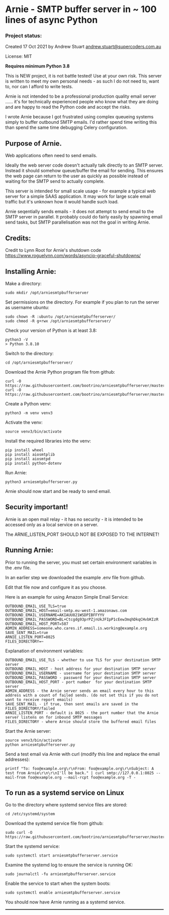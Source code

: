# Arnie - SMTP buffer server in ~ 100 lines of async Python

### Project status:

Created 17 Oct 2021 by Andrew Stuart andrew.stuart@supercoders.com.au

License: MIT

**Requires minimum Python 3.8**

This is  NEW project, it is not battle tested! Use at your own risk. This server is written to meet my own personal needs - as such I do not need to, want to, nor can I afford to write tests.  

Arnie is not intended to be a professional production quality email server ...... it's for technically experienced people who know what they are doing and are happy to read the Python code and accept the risks.

I wrote Arnie because I got frustrated using complex queueing systems simply to buffer outbound SMTP emails. I'd rather spend time writing this than spend the same time debugging Celery configuration.

## Purpose of Arnie.

Web applications often need to send emails.

Ideally the web server code doesn't actually talk directly to an SMTP server.  Instead it should somehow queue/buffer the email for sending.  This ensures the web page can return to the user as quickly as possible instead of waiting for the SMTP send to actually complete.

This server is intended for small scale usage - for example a typical web server for a simple SAAS application.  It may work for large scale email traffic but it's unknown how it would handle such load.

Arnie seqentially sends emails - it does not attempt to send email to the SMTP server in parallel.  It probably could do fairly easily by spawning email send tasks, but SMTP parallelisation was not the goal in writing Arnie.

## Credits:

Credit to Lynn Root for Arnie's shutdown code https://www.roguelynn.com/words/asyncio-graceful-shutdowns/

## Installing Arnie:

Make a directory:
```
sudo mkdir /opt/arniesmtpbufferserver
```

Set permissions on the directory. For example if you plan to run the server as username ubuntu:
```
sudo chown -R :ubuntu /opt/arniesmtpbufferserver/
sudo chmod -R g+rwx /opt/arniesmtpbufferserver/
```

Check your version of Python is at least 3.8:

```
python3 -V
> Python 3.8.10
```

Switch to the directory:

```
cd /opt/arniesmtpbufferserver/
```
Download the Arnie Python program file from github:

```
curl -O https://raw.githubusercontent.com/bootrino/arniesmtpbufferserver/master/arniesmtpbufferserver.py
curl -O https://raw.githubusercontent.com/bootrino/arniesmtpbufferserver/master/.env
```
Create a Python venv:

```
python3 -m venv venv3
```

Activate the venv:

```
source venv3/bin/activate
```

Install the required libraries into the venv:

```
pip install wheel                             
pip install aiosmtplib                             
pip install aiosmtpd 
pip install python-dotenv
```

Run Arnie:

```
python3 arniesmtpbufferserver.py
```

Arnie should now start and be ready to send email.

## Security important!

Arnie is an open mail relay - it has no security - it is intended to be accessed only as a local service on a server.
 
The ARNIE_LISTEN_PORT SHOULD NOT BE EXPOSED TO THE INTERNET!

## Running Arnie:

Prior to running the server, you must set certain environment variables in the .env file.

In an earlier step we downloaded the example .env file from github.

Edit that file now and configure it as you choose.

Here is an example for using Amazon Simple Email Service:
```
OUTBOUND_EMAIL_USE_TLS=true
OUTBOUND_EMAIL_HOST=email-smtp.eu-west-1.amazonaws.com 
OUTBOUND_EMAIL_USERNAME=AKIAUU821WSDPIBFFYYV
OUTBOUND_EMAIL_PASSWORD=BL+Ctcgdg93prPZjnUkJFIpP1cEew3mqhDkqCHvbKIzR
OUTBOUND_EMAIL_HOST_PORT=587
ADMIN_ADDRESS=someone.who.cares.if.email.is.working@example.org
SAVE_SENT_MAIL=true
ARNIE_LISTEN_PORT=8025
FILES_DIRECTORY=~
```

Explanation of environment variables:
```
OUTBOUND_EMAIL_USE_TLS - whether to use TLS for your destination SMTP server  
OUTBOUND_EMAIL_HOST - host address for your destination SMTP server 
OUTBOUND_EMAIL_USERNAME - username for your destination SMTP server
OUTBOUND_EMAIL_PASSWORD - password for your destination SMTP server
OUTBOUND_EMAIL_HOST_PORT - port number  for your destination SMTP server
ADMIN_ADDRESS - the Arnie server sends an email every hour to this address with a count of failed sends. (do not set this if you do not want to receive report emails)
SAVE_SENT_MAIL - if true, then sent emails are saved in the FILES_DIRECTORY/failed
ARNIE_LISTEN_PORT - default is 8025 - the port number that the Arnie server listens on for inbound SMTP messages
FILES_DIRECTORY - where Arnie should store the buffered email files
```

Start the Arnie server:

```
source venv3/bin/activate
python arniesmtpbufferserver.py
```

Send a test email via Arnie with curl (modify this line and replace the email addresses):

```
printf "To: foo@example.org\r\nFrom: foo@example.org\r\nSubject: A test from Arnie\r\n\r\nI'll be back." | curl smtp://127.0.0.1:8025 --mail-from foo@example.org --mail-rcpt foo@example.org -T -
```

## To run as a systemd service on Linux

Go to the directory where systemd service files are stored:

```
cd /etc/systemd/system
```

Download the systemd service file from github:

```
sudo curl -O https://raw.githubusercontent.com/bootrino/arniesmtpbufferserver/master/etc/systemd/system/arniesmtpbufferserver.service
```

Start the systemd service:

```
sudo systemctl start arniesmtpbufferserver.service
```

Examine the systemd log to ensure the service is running OK:

```
sudo journalctl -fu arniesmtpbufferserver.service
```

Enable the service to start when the system boots:

```
sudo systemctl enable arniesmtpbufferserver.service
```

You should now have Arnie running as a systemd service.

<hr style="border:1px solid gray"/> 

